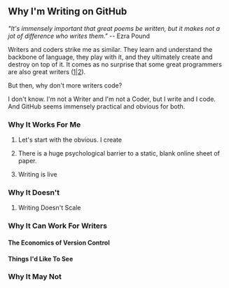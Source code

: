 ## Why I'm Writing on GitHub

_"It's immensely important that great poems be written, but it makes not a jot of difference who writes them."_  -- Ezra Pound

Writers and coders strike me as similar. They learn and understand the backbone of language, they play with it, and they ultimately create and destroy on top of it. It comes as no surprise that some great programmers are also great writers ([1](http://chadfowler.com/)|[2](https://plus.google.com/110981030061712822816/posts)).

But then, why don't more writers code?

I don't know. I'm not a Writer and I'm not a Coder, but I write and I code. And GitHub seems immensely practical and obvious for both.

### Why It Works For Me
1. Let's start with the obvious. I create 

2. There is a huge psychological barrier to a static, blank online sheet of paper. 

3. Writing is live

### Why It Doesn't
1. Writing Doesn't Scale

### Why It Can Work For Writers
#### The Economics of Version Control
#### Things I'd Like To See
### Why It May Not 
